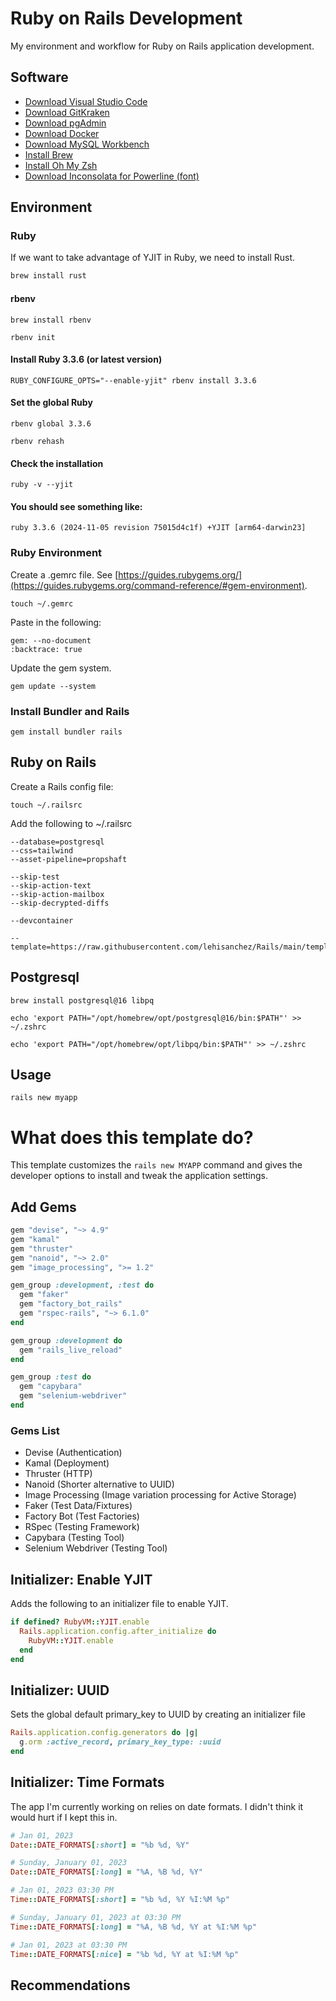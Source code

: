 # Ruby on Rails Development

My environment and workflow for Ruby on Rails application development.

## Software

- [Download Visual Studio Code](https://code.visualstudio.com/download)
- [Download GitKraken](https://www.gitkraken.com/download)
- [Download pgAdmin](https://www.pgadmin.org/download/)
- [Download Docker](https://www.docker.com/products/docker-desktop/)
- [Download MySQL Workbench](https://dev.mysql.com/downloads/workbench/)
- [Install Brew](https://brew.sh/)
- [Install Oh My Zsh](https://ohmyz.sh/)
- [Download Inconsolata for Powerline (font)](https://github.com/powerline/fonts/tree/master/Inconsolata)

## Environment

### Ruby

If we want to take advantage of YJIT in Ruby, we need to install Rust.

```bash
brew install rust
```

#### rbenv

```shell
brew install rbenv
```

```shell
rbenv init
```

#### Install Ruby 3.3.6 (or latest version)

```shell
RUBY_CONFIGURE_OPTS="--enable-yjit" rbenv install 3.3.6
```

#### Set the global Ruby

```shell
rbenv global 3.3.6
```

```shell
rbenv rehash
```

#### Check the installation

```shell
ruby -v --yjit
```

#### You should see something like:

```shell
ruby 3.3.6 (2024-11-05 revision 75015d4c1f) +YJIT [arm64-darwin23]
```

### Ruby Environment

Create a .gemrc file. See [https://guides.rubygems.org/](https://guides.rubygems.org/command-reference/#gem-environment).

```shell
touch ~/.gemrc
```

Paste in the following:

```text
gem: --no-document
:backtrace: true
```

Update the gem system.

```shell
gem update --system
```

### Install Bundler and Rails

```shell
gem install bundler rails
```

## Ruby on Rails

Create a Rails config file:

```shell
touch ~/.railsrc
```

Add the following to ~/.railsrc

```text
--database=postgresql
--css=tailwind
--asset-pipeline=propshaft

--skip-test
--skip-action-text
--skip-action-mailbox
--skip-decrypted-diffs

--devcontainer

--template=https://raw.githubusercontent.com/lehisanchez/Rails/main/template.rb
```

## Postgresql

```shell
brew install postgresql@16 libpq
```

```shell
echo 'export PATH="/opt/homebrew/opt/postgresql@16/bin:$PATH"' >> ~/.zshrc
```

```shell
echo 'export PATH="/opt/homebrew/opt/libpq/bin:$PATH"' >> ~/.zshrc
```

## Usage

```shell
rails new myapp
```

# What does this template do?

This template customizes the `rails new MYAPP` command and gives the developer options to install and tweak the application settings.

## Add Gems

```Ruby
gem "devise", "~> 4.9"
gem "kamal"
gem "thruster"
gem "nanoid", "~> 2.0"
gem "image_processing", ">= 1.2"

gem_group :development, :test do
  gem "faker"
  gem "factory_bot_rails"
  gem "rspec-rails", "~> 6.1.0"
end

gem_group :development do
  gem "rails_live_reload"
end

gem_group :test do
  gem "capybara"
  gem "selenium-webdriver"
end
```

### Gems List

- Devise (Authentication)
- Kamal (Deployment)
- Thruster (HTTP)
- Nanoid (Shorter alternative to UUID)
- Image Processing (Image variation processing for Active Storage)
- Faker (Test Data/Fixtures)
- Factory Bot (Test Factories)
- RSpec (Testing Framework)
- Capybara (Testing Tool)
- Selenium Webdriver (Testing Tool)


## Initializer: Enable YJIT

Adds the following to an initializer file to enable YJIT.

```ruby
if defined? RubyVM::YJIT.enable
  Rails.application.config.after_initialize do
    RubyVM::YJIT.enable
  end
end
```

## Initializer: UUID

Sets the global default primary_key to UUID by creating an initializer file

```ruby
Rails.application.config.generators do |g|
  g.orm :active_record, primary_key_type: :uuid
end
```

## Initializer: Time Formats

The app I'm currently working on relies on date formats. I didn't think it would hurt if I kept this in.

```ruby
# Jan 01, 2023
Date::DATE_FORMATS[:short] = "%b %d, %Y"

# Sunday, January 01, 2023
Date::DATE_FORMATS[:long] = "%A, %B %d, %Y"

# Jan 01, 2023 03:30 PM
Time::DATE_FORMATS[:short] = "%b %d, %Y %I:%M %p"

# Sunday, January 01, 2023 at 03:30 PM
Time::DATE_FORMATS[:long] = "%A, %B %d, %Y at %I:%M %p"

# Jan 01, 2023 at 03:30 PM
Time::DATE_FORMATS[:nice] = "%b %d, %Y at %I:%M %p"
```


## Recommendations

